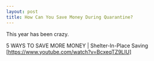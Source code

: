 ```yaml
---
layout: post
title: How Can You Save Money During Quarantine?
---
```


This year has been crazy.

5 WAYS TO SAVE MORE MONEY | Shelter-In-Place Saving [https://www.youtube.com/watch?v=BcxeqTZ9LIU]
